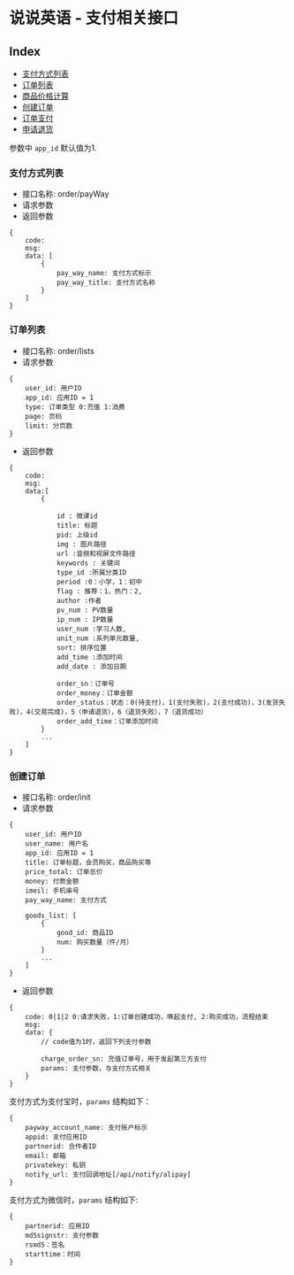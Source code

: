 # 说说英语 - 支付相关接口

## Index
- [支付方式列表](#支付方式列表)
- [订单列表](#订单列表)
- [商品价格计算](#商品价格计算)
- [创建订单](#创建订单)
- [订单支付](#订单支付)
- [申请退货](#申请退货)

参数中 `app_id` 默认值为1.

### 支付方式列表
- 接口名称: order/payWay
- 请求参数
- 返回参数
```
{
    code:
    msg: 
    data: [
        {
            pay_way_name: 支付方式标示
            pay_way_title: 支付方式名称
        }
    ]
}
```

### 订单列表
- 接口名称: order/lists
- 请求参数
```
{
    user_id: 用户ID
    app_id: 应用ID = 1
    type: 订单类型 0:充值 1:消费
    page: 页码
    limit: 分页数
}
```
- 返回参数
```
{
    code: 
    msg: 
    data:[
        {
            
            id : 微课id
            title: 标题
            pid: 上级id
            img : 图片路径
            url :音频和视屏文件路径
            keywords : 关键词
            type_id :所属分类ID
            period :0：小学，1：初中
            flag : 推荐：1，热门：2,
            author :作者
            pv_num : PV数量
            ip_num : IP数量
            user_num :学习人数,
            unit_num :系列单元数量,
            sort: 排序位置
            add_time :添加时间
            add_date : 添加日期
            
            order_sn：订单号
            order_money：订单金额
            order_status：状态：0(待支付)，1(支付失败)，2(支付成功)，3(发货失败)，4(交易完成)，5（申请退货），6（退货失败），7（退货成功）
            order_add_time：订单添加时间
        }
        ...
    ]
}
```

### 创建订单
- 接口名称: order/init
- 请求参数
```
{
    user_id: 用户ID
    user_name: 用户名
    app_id: 应用ID = 1
    title: 订单标题，会员购买，商品购买等
    price_total: 订单总价
    money: 付款金额
    imeil: 手机串号
    pay_way_name: 支付方式
    
    goods_list: [
        {
            good_id: 商品ID
            num: 购买数量（件/月）
        }
        ...
    ]
}
```
- 返回参数
```
{
    code: 0|1|2 0:请求失败，1:订单创建成功，唤起支付, 2:购买成功，流程结束
    msg: 
    data: {
        // code值为1时，返回下列支付参数
        
        charge_order_sn: 充值订单号，用于发起第三方支付
        params: 支付参数，与支付方式相关
    }
}
```
支付方式为支付宝时，`params` 结构如下：
```
{
    payway_account_name: 支付账户标示
    appid: 支付应用ID
    partnerid: 合作者ID
    email: 邮箱
    privatekey: 私钥
    notify_url: 支付回调地址[/api/notify/alipay]
}
```
支付方式为微信时，`params` 结构如下:
```
{
    partnerid: 应用ID
    md5signstr: 支付参数
    rsmd5：签名
    starttime：时间
}
```
